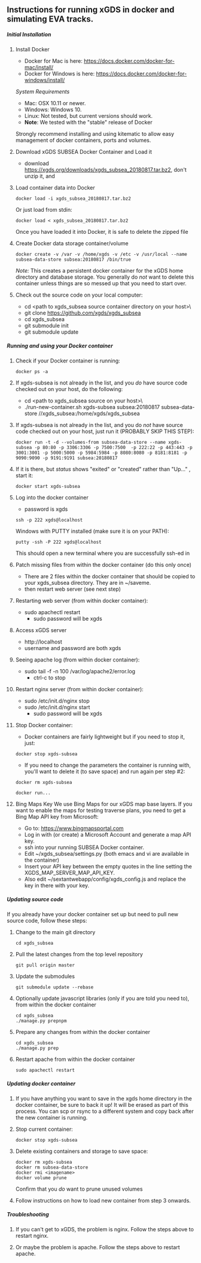 ## Instructions for running xGDS in docker and simulating EVA tracks.

##### Initial Installation
1. Install Docker
   * Docker for Mac is here: https://docs.docker.com/docker-for-mac/install/
   * Docker for Windows is here: https://docs.docker.com/docker-for-windows/install/

    *System Requirements*

      * Mac: OSX 10.11 or newer.
      * Windows: Windows 10.
      * Linux: Not tested, but current versions should work.
      * **Note**: We tested with the "stable" release of Docker

   Strongly recommend installing and using kitematic to allow easy management of docker containers, ports and volumes.

1. Download xGDS SUBSEA Docker Container and Load it
   * download https://xgds.org/downloads/xgds_subsea_20180817.tar.bz2, don't unzip it, and

1. Load container data into Docker

	```
	docker load -i xgds_subsea_20180817.tar.bz2
	```
	Or just load from stdin:

	```
	docker load < xgds_subsea_20180817.tar.bz2
	```

	Once you have loaded it into Docker, it is safe to delete the zipped file

1. Create Docker data storage container/volume

   ```
   docker create -v /var -v /home/xgds -v /etc -v /usr/local --name subsea-data-store subsea:20180817 /bin/true
   ```

   *Note:* This creates a persistent docker container for the xGDS home directory and database storage.  You generally do *not* want to delete this container unless things are so messed up that you need to start over.

1. Check out the source code on your local computer:
   * cd \<path to xgds_subsea source container directory on your host>\
   * git clone https://github.com/xgds/xgds_subsea
   * cd xgds_subsea
   * git submodule init
   * git submodule update

##### Running and using your Docker container
1. Check if your Docker container is running:

   ```
   docker ps -a
   ```

1. If xgds-subsea is not already in the list, and you *do* have source code checked out on your host, do the following:
   * cd \<path to xgds_subsea source on your host>\
   * ./run-new-container.sh xgds-subsea subsea:20180817 subsea-data-store /<path to xgds_subsea source on your host>/xgds_subsea:/home/xgds/xgds_subsea

1. If xgds-subsea is not already in the list, and you do *not* have source code checked out on your host, just run it (PROBABLY SKIP THIS STEP):

   ```
   docker run -t -d --volumes-from subsea-data-store --name xgds-subsea -p 80:80 -p 3306:3306 -p 7500:7500  -p 222:22 -p 443:443 -p 3001:3001 -p 5000:5000 -p 5984:5984 -p 8080:8080 -p 8181:8181 -p 9090:9090 -p 9191:9191 subsea:20180817
   ```

1. If it is there, but *status* shows "exited" or "created" rather than "Up..." , start it:

   ```
   docker start xgds-subsea
   ```

1. Log into the docker container
   * password is xgds

   ```
   ssh -p 222 xgds@localhost
   ```
   Windows with PUTTY installed (make sure it is on your PATH):

   ```
   putty -ssh -P 222 xgds@localhost
   ```

   This should open a new terminal where you are successfully ssh-ed in

1. Patch missing files from within the docker container (do this only once)
   * There are 2 files within the docker container that should be copied to your xgds_subsea directory.  They are in ~/saveme.
   * then restart web server (see next step)

1. Restarting web server (from within docker container):
   * sudo apachectl restart
     * sudo password will be xgds

1. Access xGDS server
   * http://localhost
   * username and password are both xgds

1. Seeing apache log (from within docker container):
   * sudo tail -f -n 100 /var/log/apache2/error.log
     * ctrl-c to stop

1. Restart nginx server (from within docker container):
   * sudo /etc/init.d/nginx stop
   * sudo /etc/init.d/nginx start
     * sudo password will be xgds

1. Stop Docker container:
   * Docker containers are fairly lightweight but if you need to stop it, just:

   ```
   docker stop xgds-subsea
   ```

   * If you need to change the parameters the container is running with, you'll want to delete it (to save space) and run again per step #2:

   ```
   docker rm xgds-subsea
   ```
   ```
   docker run...
   ```

1. Bing Maps Key
    We use Bing Maps for our xGDS map base layers.  If you want to enable the maps for testing traverse plans, you need to get a Bing Map API key from Microsoft:

    * Go to: https://www.bingmapsportal.com
    * Log in with (or create) a Microsoft Account and generate a map API key.
    * ssh into your running SUBSEA Docker container.
    * Edit ~/xgds_subsea/settings.py (both emacs and vi are available in the container)
    * Insert your API key between the empty quotes in the line setting the XGDS\_MAP\_SERVER\_MAP\_API\_KEY.
    * Also edit ~/sextantwebapp/config/xgds_config.js and replace the key in there with your key.


##### Updating source code
If you already have your docker container set up but need to pull new source code, follow these steps:

1. Change to the main git directory
   ```
   cd xgds_subsea
   ```

1. Pull the latest changes from the top level repository
   ```
   git pull origin master
   ```

1. Update the submodules
   ```
   git submodule update --rebase
   ```

1. Optionally update javascript libraries (only if you are told you need to), from within the docker container
   ```
   cd xgds_subsea
   ./manage.py prepnpm
   ```

1. Prepare any changes from within the docker container
   ```
   cd xgds_subsea
   ./manage.py prep
   ```

1. Restart apache from within the docker container
   ```
   sudo apachectl restart
   ```

##### Updating docker container
1. If you have anything you want to save in the xgds home directory in the docker container, be sure to back it up!  It will be erased as part of this process. You can scp or rsync to a different system and copy back after the new container is running.

1. Stop current container:
   ```
   docker stop xgds-subsea
   ```

1. Delete existing containers and storage to save space:
   ```
   docker rm xgds-subsea
   docker rm subsea-data-store
   docker rmi <imagename>
   docker volume prune
   ```
   Confirm that you *do* want to prune unused volumes

1. Follow instructions on how to load new container from step 3 onwards.


##### Troubleshooting
1. If you can't get to xGDS, the problem is nginx.  Follow the steps above to restart nginx.

1. Or maybe the problem is apache.  Follow the steps above to restart apache.


